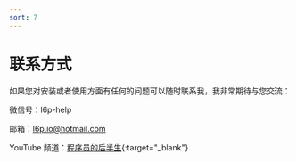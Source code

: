 ```yaml
---
sort: 7
---
```


# 联系方式

如果您对安装或者使用方面有任何的问题可以随时联系我，我非常期待与您交流：

微信号：l6p-help

邮箱：l6p.io@hotmail.com

YouTube 频道：[程序员的后半生](https://www.youtube.com/channel/UCn8LPSaq4jjpkKkexTCeTJg){:target="_blank"}

